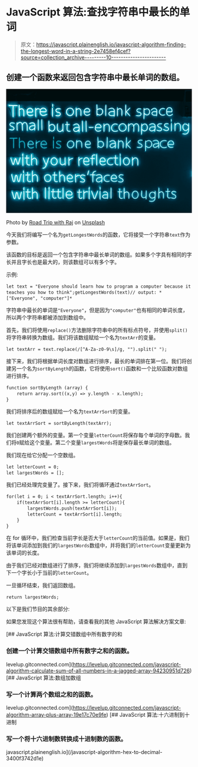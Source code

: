 # JavaScript 算法:查找字符串中最长的单词

> 原文：<https://javascript.plainenglish.io/javascript-algorithm-finding-the-longest-word-in-a-string-2e7458ef4cef?source=collection_archive---------10----------------------->

## 创建一个函数来返回包含字符串中最长单词的数组。

![](img/2ad16ea0b19b78f16f92107676faa934.png)

Photo by [Road Trip with Raj](https://unsplash.com/@roadtripwithraj?utm_source=medium&utm_medium=referral) on [Unsplash](https://unsplash.com?utm_source=medium&utm_medium=referral)

今天我们将编写一个名为`getLongestWords`的函数，它将接受一个字符串`text`作为参数。

该函数的目标是返回一个包含字符串中最长单词的数组。如果多个字具有相同的字长并且字长也是最大的，则该数组可以有多个字。

示例:

```
let text = "Everyone should learn how to program a computer because it teaches you how to think";getLongestWords(text)// output: *["Everyone", "computer"]*
```

字符串中最长的单词是`"Everyone"`，但是因为`"computer"`也有相同的单词长度，所以两个字符串都被添加到数组中。

首先，我们将使用`replace()`方法删除字符串中的所有标点符号，并使用`split()`将字符串转换为数组。我们将该数组赋给一个名为`textArr`的变量。

```
let textArr = text.replace(/[^A-Za-z0-9\s]/g, "").split(" ");
```

接下来，我们将根据单词长度对数组进行排序，最长的单词排在第一位。我们将创建另一个名为`sortByLength`的函数，它将使用`sort()`函数和一个比较函数对数组进行排序。

```
function sortByLength (array) {
    return array.sort((x,y) => y.length - x.length);
}
```

我们将排序后的数组赋给一个名为`textArrSort`的变量。

```
let textArrSort = sortByLength(textArr);
```

我们创建两个额外的变量。第一个变量`letterCount`将保存每个单词的字母数。我们将`0`赋给这个变量。第二个变量`largestWords`将是保存最长单词的数组。

我们现在给它分配一个空数组。

```
let letterCount = 0;  
let largestWords = [];
```

我们已经处理完变量了。接下来，我们将循环通过`textArrSort`。

```
for(let i = 0; i < textArrSort.length; i++){
    if(textArrSort[i].length >= letterCount){
        largestWords.push(textArrSort[i]);
        letterCount = textArrSort[i].length;
    }
}
```

在 for 循环中，我们检查当前字长是否大于`letterCount`的当前值。如果是，我们将该单词添加到我们的`largestWords`数组中，并将我们的`letterCount`变量更新为该单词的长度。

由于我们已经对数组进行了排序，我们将继续添加到`largestWords`数组中，直到下一个字长小于当前的`letterCount`。

一旦循环结束，我们返回数组。

```
return largestWords;
```

以下是我们节目的其余部分:

如果您发现这个算法很有帮助，请查看我的其他 JavaScript 算法解决方案文章:

[](https://levelup.gitconnected.com/javascript-algorithm-calculate-sum-of-all-numbers-in-a-jagged-array-94230951d726) [## JavaScript 算法:计算交错数组中所有数字的和

### 创建一个计算交错数组中所有数字之和的函数。

levelup.gitconnected.com](https://levelup.gitconnected.com/javascript-algorithm-calculate-sum-of-all-numbers-in-a-jagged-array-94230951d726) [](https://levelup.gitconnected.com/javascript-algorithm-array-plus-array-19e17c70e9fe) [## JavaScript 算法:数组加数组

### 写一个计算两个数组之和的函数。

levelup.gitconnected.com](https://levelup.gitconnected.com/javascript-algorithm-array-plus-array-19e17c70e9fe) [](/javascript-algorithm-hex-to-decimal-3400f3742d1e) [## JavaScript 算法:十六进制到十进制

### 写一个将十六进制数转换成十进制数的函数。

javascript.plainenglish.io](/javascript-algorithm-hex-to-decimal-3400f3742d1e)